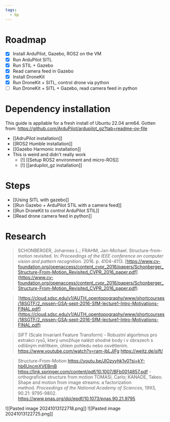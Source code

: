 ```yaml
---
tags:
  - bp
---
```

# Roadmap
- [x] Install ArduPilot, Gazebo, ROS2 on the VM
- [x] Run ArduPilot SITL
- [x] Run STIL + Gazebo
- [x] Read camera feed in Gazebo
- [x] Install DroneKit
- [x] Run DroneKit + SITL, control drone via python
- [ ] Run DroneKit + SITL + Gazebo, read camera feed in python
# Dependency installation
This guide is appliable for a fresh install of Ubuntu 22.04 arm64. Gotten from: https://github.com/ArduPilot/ardupilot_gz?tab=readme-ov-file

- [[AdruPilot installation]]
- [[ROS2 Humble installation]]
- [[Gazebo Harmonic installation]]
- This is weird and didn't really work
	- [!] [[Setup ROS2 environment and micro-ROS]]
	- [!] [[ardupilot_gz installation]]

# Steps
- [[Using SITL with gazebo]]
- [[Run Gazebo + ArduPilot STIL with a camera feed]]
- [[Run DroneKit to control ArduPilot STIL]]
- [[Read drone camera feed in python]]

# Research
> SCHONBERGER, Johannes L.; FRAHM, Jan-Michael. Structure-from-motion revisited. In: _Proceedings of the IEEE conference on computer vision and pattern recognition_. 2016. p. 4104-4113.
> [https://www.cv-foundation.org/openaccess/content_cvpr_2016/papers/Schonberger_Structure-From-Motion_Revisited_CVPR_2016_paper.pdf](https://www.cv-foundation.org/openaccess/content_cvpr_2016/papers/Schonberger_Structure-From-Motion_Revisited_CVPR_2016_paper.pdf)

>[https://cloud.sdsc.edu/v1/AUTH_opentopography/www/shortcourses/18SGTF/2_nissen-GSA-sept-2016-SfM-lecture1-Intro-Motivations-FINAL.pdf](https://cloud.sdsc.edu/v1/AUTH_opentopography/www/shortcourses/18SGTF/2_nissen-GSA-sept-2016-SfM-lecture1-Intro-Motivations-FINAL.pdf)

> SIFT (Scale Invariant Feature Transform) - Robustní algoritmus pro extrakci rysů, který umožňuje nalézt shodné body i v obrazech s odlišným měřítkem, úhlem pohledu nebo osvětlením.
> https://www.youtube.com/watch?v=ram-jbLJjFg
> https://weitz.de/sift/

> Structure-From-Motion
> https://youtu.be/JlOzyyhk1v0?si=kY-hb6UncmXVEBmB
> https://link.springer.com/content/pdf/10.1007/BFb0014857.pdf - orthografické structure from motion
> TOMASI, Carlo; KANADE, Takeo. Shape and motion from image streams: a factorization method. _Proceedings of the National Academy of Sciences_, 1993, 90.21: 9795-9802.
> https://www.pnas.org/doi/epdf/10.1073/pnas.90.21.9795

![[Pasted image 20241013122718.png]]
![[Pasted image 20241013122725.png]]